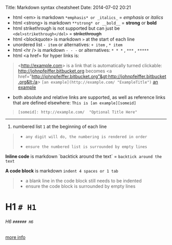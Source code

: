Title: Markdown syntax cheatsheet
Date: 2014-07-02 20:21

- html &lt;em&gt; is markdown `*emphasis* or _italics_` = *emphasis* or _italics_ 
- html &lt;strong&gt; is markdown `**strong* or __bold__` = **strong** or __bold__
- html strikethrough is not supported but can just be `<del>strikethrough</del>` = <del>strikethrough</del>
- html &lt;blockquote&gt; is markdown `>` at the start of each line
- unordered list `- item` or alternatives: `+ item` , `* item`
- html &lt;hr /&gt; is markdown `- - -` or alternatives: `* * *` , `***` , `*****`
- html &lt;a href= for hyper links is:
> &lt;http://example.com&gt; is a link that is automatically turned clickable:
> <http://johnpfeiffer.bitbucket.org>  becomes &lt;a href="http://johnpfeiffer.bitbucket.org"&gt;http://johnpfeiffer.bitbucket.org&lt;/a&gt;
> `[an example](http://example.com/ "ExampleTitle")` [an example](/about-john-pfeiffer "ExampleTitle") 
- both absolute and relative links are supported, as well as reference links that are defined elsewhere:
`This is [an example][someid]`
> `[someid]: http://example.com/  "Optional Title Here"`
- - - 

1. numbered list `1` at the beginning of each line
> -     any digit will do, the numbering is rendered in order
> -     ensure the numbered list is surrounded by empty lines


**Inline code** is markdown \`backtick around the text\` = `backtick around the text`

**A code block** is markdown `indent 4 spaces or 1 tab`
> -    a blank line in the code block still needs to be indented
> -    ensure the code block is surrounded by empty lines
    


# H1  `# H1`
###### H6  `###### H6`

[more info](http://daringfireball.net/projects/markdown/syntax)

